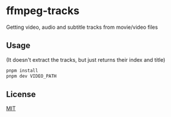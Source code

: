 # ffmpeg-tracks

Getting video, audio and subtitle tracks from movie/video files

## Usage
(It doesn't extract the tracks, but just returns their index and title)

```bash
pnpm install
pnpm dev VIDEO_PATH
```

## License
[MIT](./LICENSE)
